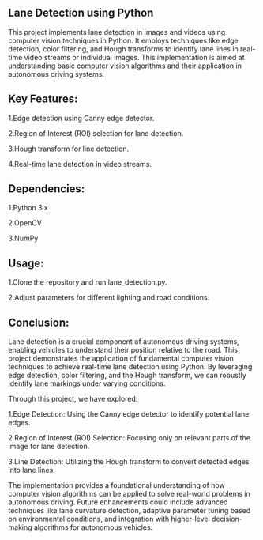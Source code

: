 ## Lane Detection using Python

This project implements lane detection in images and videos using computer vision techniques in Python. It employs techniques like edge detection, color filtering, and Hough transforms to identify lane lines in real-time video streams or individual images. This implementation is aimed at understanding basic computer vision algorithms and their application in autonomous driving systems.

## Key Features:

1.Edge detection using Canny edge detector.

2.Region of Interest (ROI) selection for lane detection.

3.Hough transform for line detection.

4.Real-time lane detection in video streams.

## Dependencies:

1.Python 3.x

2.OpenCV

3.NumPy

## Usage:

1.Clone the repository and run lane_detection.py.

2.Adjust parameters for different lighting and road conditions.

## Conclusion:

Lane detection is a crucial component of autonomous driving systems, enabling vehicles to understand their position relative to the road. This project demonstrates the application of fundamental computer vision techniques to achieve real-time lane detection using Python. By leveraging edge detection, color filtering, and the Hough transform, we can robustly identify lane markings under varying conditions.

Through this project, we have explored:

1.Edge Detection: Using the Canny edge detector to identify potential lane edges.

2.Region of Interest (ROI) Selection: Focusing only on relevant parts of the image for lane detection.

3.Line Detection: Utilizing the Hough transform to convert detected edges into lane lines.

The implementation provides a foundational understanding of how computer vision algorithms can be applied to solve real-world problems in autonomous driving. Future enhancements could include advanced techniques like lane curvature detection, adaptive parameter tuning based on environmental conditions, and integration with higher-level decision-making algorithms for autonomous vehicles.
